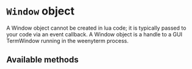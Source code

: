 # `Window` object

A Window object cannot be created in lua code; it is typically passed to
your code via an event callback.  A Window object is a handle to a GUI
TermWindow running in the weenyterm process.

## Available methods


